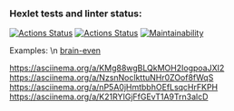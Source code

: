 ### Hexlet tests and linter status:
[![Actions Status](https://github.com/vvpeters/frontend-project-lvl1/workflows/hexlet-check/badge.svg)](https://github.com/vvpeters/frontend-project-lvl1/actions)
[![Actions Status](https://github.com/vvpeters/frontend-project-lvl1/workflows/Node%20CI/badge.svg)](https://github.com/vvpeters/frontend-project-lvl1/actions)
[![Maintainability](https://api.codeclimate.com/v1/badges/a99a88d28ad37a79dbf6/maintainability)](https://codeclimate.com/github/codeclimate/codeclimate/maintainability)

Examples: \n
[brain-even](https://asciinema.org/a/1t65ztA3g4HmBxMf09PtiA5Ex)

https://asciinema.org/a/KMg88wgBLQkMOH2IogpoaJXI2
https://asciinema.org/a/NzsnNoclkttuNHr0ZOof8fWqS
https://asciinema.org/a/nP5A0jHmtbbhOEfLsqcHrFKPH
https://asciinema.org/a/K21RYIGjFfGEvT1A9Trn3alcD
